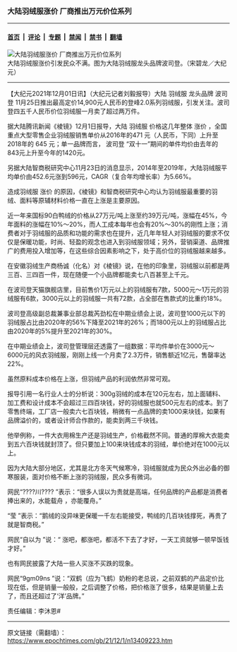 ### 大陆羽绒服涨价 厂商推出万元价位系列

---

#### [首页](../../../..?n13409223) &nbsp;|&nbsp; [评论](../../../../../epoch-comment?n13409223) &nbsp;|&nbsp; [专题](../../../../../epoch-special?n13409223) &nbsp;|&nbsp; [禁闻](../../../../../epoch-news?n13409223) &nbsp;|&nbsp; [禁书](../../../../../books?n13409223) &nbsp;|&nbsp; [翻墙](https://github.com/gfw-breaker/nogfw/blob/master/README.md?n13409223)


<div><img alt="大陆羽绒服涨价 厂商推出万元价位系列" class="attachment-djy_600_400 size-djy_600_400 wp-post-image" src="https://i.epochtimes.com/assets/uploads/2019/06/190627062243100311-600x400.jpg"/>
<div class="caption">
 大陆羽绒服涨价引发民众不满。图为大陆羽绒服龙头品牌波司登。（宋碧龙／大纪元）
</div></div><hr/><div class="post_content" id="artbody" itemprop="articleBody">
 <!-- article content begin -->
 <p>
  【大纪元2021年12月01日讯】（大纪元记者刘毅报导）大陆
  <ok href="https://www.epochtimes.com/gb/tag/%E7%BE%BD%E7%BB%92%E6%9C%8D.html">
   羽绒服
  </ok>
  龙头品牌
  <ok href="https://www.epochtimes.com/gb/tag/%E6%B3%A2%E5%8F%B8%E7%99%BB.html">
   波司登
  </ok>
  11月25日推出最高定价14,900元人民币的登峰2.0系列羽绒服，引发关注。波司登四五千人民币价位羽绒服一月卖了超过两万件。
 </p>
 <p>
  据大陆腾讯新闻《棱镜》12月1日报导，大陆
  <ok href="https://www.epochtimes.com/gb/tag/%E7%BE%BD%E7%BB%92%E6%9C%8D.html">
   羽绒服
  </ok>
  价格这几年整体
  <ok href="https://www.epochtimes.com/gb/tag/%E6%B6%A8%E4%BB%B7.html">
   涨价
  </ok>
  ，全国重点大型零售企业羽绒服销售单价从2016年的471 元（人民币，下同）上升至2018年的 645 元；单一品牌而言，
  <ok href="https://www.epochtimes.com/gb/tag/%E6%B3%A2%E5%8F%B8%E7%99%BB.html">
   波司登
  </ok>
  “双十一”期间的单件均价由去年的843元上升至今年的1420元。
 </p>
 <p>
  另据大陆智商税研究中心11月23日的消息显示，2014年至2019年，大陆羽绒服平均单价由452.6元涨到596元，CAGR（复合年均增长率）为5.66%。
 </p>
 <p>
  造成羽绒服
  <ok href="https://www.epochtimes.com/gb/tag/%E6%B6%A8%E4%BB%B7.html">
   涨价
  </ok>
  的原因，《棱镜》和智商税研究中心均认为羽绒服最重要的羽绒、面料等原辅材料价格一直在上涨是主要原因。
 </p>
 <p>
  近一年来国标90白鸭绒的价格从27万元/吨上涨至约39万元/吨，涨幅在45%，今年面料的涨幅在10%～20%，而人工成本每年也会有20%～30%的刚性上涨；消费者对于羽绒服的品质和功能的需求也在提升，近几年年轻人对羽绒服的要求不仅仅是保暖功能，时尚、轻盈的观念也进入到羽绒服领域；另外，营销渠道、品牌推广的费用投入增加等，在这些综合因素影响之下，处于高价位的羽绒服越来越多。
 </p>
 <p>
  在安徽羽绒生产商杨诚（化名）对《棱镜》说，在他的印象里，羽绒服以前都是两三百、三四百一件，现在随便一个小品牌都能卖七八百甚至上千元。
 </p>
 <p>
  在波司登天猫旗舰店里，目前售价1万元以上的羽绒服有7款，5000元～1万元的羽绒服有6款，3000元以上的羽绒服一共有72款，占全部在售款式的比重约18%。
 </p>
 <p>
  波司登高级副总裁兼事业部总裁芮劲松在中期业绩会上说，波司登1000元以下的羽绒服占比由2020年的56%下降至2021年的26%；而1800元以上的羽绒服占比由2020年的5%提升至2021年的30%。
 </p>
 <p>
  在中期业绩会上，波司登管理层还透露了一组数据：平均件单价在3000元～6000元的风衣羽绒服，刚刚上线一个月卖了2.3万件，销售额近1亿元，售罄率达22%。
 </p>
 <p>
  虽然原料成本价格在上涨，但羽绒产品的利润依然非常可观。
 </p>
 <p>
  报导引用一名行业人士的分析说：300g羽绒的成本在120元左右，加上面辅料、加工费和设计成本不会超过三四百块钱，好的羽绒服也就500元左右的成本。到了零售终端，工厂店一般卖六七百块钱，稍微有一点品牌的卖1000来块钱，如果有品牌溢价的，或者设计师合作款的，能卖到两三千块钱。
 </p>
 <p>
  他举例称，一件大衣用棉生产还是羽绒生产，价格截然不同。普通的厚棉大衣能卖到五六百块钱就封顶了。但只要加上100来块钱成本的羽绒，单价绝对在1000元以上。
 </p>
 <p>
  因为大陆大部分地区，尤其是北方冬天气候寒冷，羽绒服就成为民众外出必备的御寒服装，面对价格不断上涨的羽绒服，民众多有微词。
 </p>
 <p>
  网民“????川???? ”表示：“很多人误以为贵就是高端，任何品牌的产品都是消费者捧出来的，水能载舟 ，亦能覆舟。”
 </p>
 <p>
  “莹 ”表示：“鹅绒的没异味更保暖一千左右能接受，鸭绒的几百块钱撑死，再贵了就是智商税。”
 </p>
 <p class="comment-user">
  <span class="comment-username J_User" data-userid="7638912">
   网民“自以为
  </span>
  <span class="comment-time">
   ”说：“
  </span>
  涨吧，都涨吧，都活不下去了才好，一天工资就够一顿早饭钱才好。”
 </p>
 <p>
  也有网民披露了大陆一些人买涨不买跌的现象。
 </p>
 <p>
  网民“9gm09ns ”说：“双鹤（应为飞鹤）奶粉的老总说，之前双鹤的产品定价比现在低，但是销量一般般，之后调整了价格，把价格涨了很多，结果是销量上去了，而且还超过了‘洋’品牌。”
 </p>
 <p>
  责任编辑：李沐恩#
 </p>
 <!-- article content end -->
 <div id="below_article_ad">
 </div>
</div>


---

原文链接（需翻墙）：https://www.epochtimes.com/gb/21/12/1/n13409223.htm